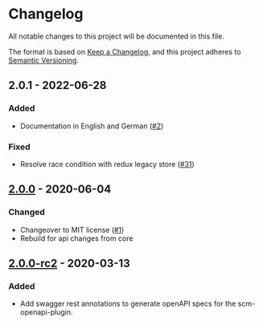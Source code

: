 # Changelog
All notable changes to this project will be documented in this file.

The format is based on [Keep a Changelog](https://keepachangelog.com/en/1.0.0/),
and this project adheres to [Semantic Versioning](https://semver.org/spec/v2.0.0.html).

## 2.0.1 - 2022-06-28
### Added
- Documentation in English and German ([#2](https://github.com/scm-manager/scm-groupmanager-plugin/pull/2))

### Fixed
- Resolve race condition with redux legacy store ([#31](https://github.com/scm-manager/scm-groupmanager-plugin/pull/31))

## [2.0.0] - 2020-06-04
### Changed
- Changeover to MIT license ([#1](https://github.com/scm-manager/scm-groupmanager-plugin/pull/1))
- Rebuild for api changes from core

## [2.0.0-rc2] - 2020-03-13
### Added
- Add swagger rest annotations to generate openAPI specs for the scm-openapi-plugin.

[2.0.0]: https://github.com/scm-manager/scm-groupmanager-plugin/releases/tag/2.0.0
[2.0.0-rc2]: https://github.com/scm-manager/scm-groupmanager-plugin/releases/tag/2.0.0-rc2
